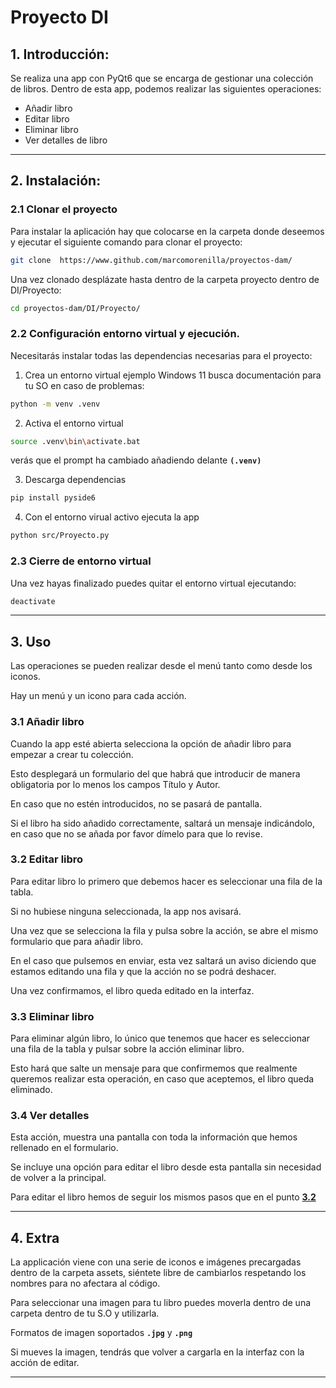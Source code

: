 # Proyecto DI

## 1. Introducción:

Se realiza una app con PyQt6 que se encarga de gestionar una colección de libros.
Dentro de esta app, podemos realizar las siguientes operaciones:

- Añadir libro
- Editar libro
- Eliminar libro
- Ver detalles de libro
___
## 2. Instalación:

### 2.1 Clonar el proyecto

Para instalar la aplicación hay que colocarse en la carpeta donde deseemos y ejecutar el siguiente comando para clonar el proyecto:

```sh
git clone  https://www.github.com/marcomorenilla/proyectos-dam/
```

Una vez clonado desplázate hasta dentro de la carpeta proyecto dentro de DI/Proyecto:

```sh
cd proyectos-dam/DI/Proyecto/
```

### 2.2 Configuración entorno virtual y ejecución.

Necesitarás instalar todas las dependencias necesarias para el proyecto:

1. Crea un entorno virtual ejemplo Windows 11 busca documentación para tu SO en caso de problemas:

```sh
python -m venv .venv

```
2. Activa el entorno virtual

```sh
source .venv\bin\activate.bat
```

verás que el prompt ha cambiado añadiendo delante  **`(.venv)`**

3. Descarga dependencias

```sh
pip install pyside6
```

4. Con el entorno virual activo ejecuta la app

```sh
python src/Proyecto.py
```

### 2.3 Cierre de entorno virtual

Una vez hayas finalizado puedes quitar el entorno virtual  ejecutando:

```sh
deactivate
```

___

## 3. Uso

Las operaciones se pueden realizar desde el menú tanto como desde los iconos.

Hay un menú y un icono para cada acción.

### 3.1 Añadir libro

Cuando la app esté abierta selecciona la opción de añadir libro para empezar a crear tu colección.

Esto desplegará un formulario del que habrá que introducir de manera obligatoria por lo menos los campos Título y Autor.

En caso que no estén introducidos, no se pasará de pantalla.

Si el libro ha sido añadido correctamente, saltará un mensaje indicándolo, en caso que no se añada por favor dímelo para que lo revise.

### 3.2 Editar libro

Para editar libro lo primero que debemos hacer es seleccionar una fila de la tabla.

Si no hubiese ninguna seleccionada, la app nos avisará.

Una vez que se selecciona la fila y pulsa sobre la acción, se abre el mismo formulario que para añadir libro.

En el caso que pulsemos en enviar, esta vez saltará un aviso diciendo que estamos editando una fila y que la acción no se podrá deshacer.

Una vez confirmamos, el libro queda editado en la interfaz.

### 3.3 Eliminar libro

Para eliminar algún libro, lo único que tenemos que hacer es seleccionar una fila de la tabla y pulsar sobre la acción eliminar libro.

Esto hará que salte un mensaje para que confirmemos que realmente queremos realizar esta operación, en caso que aceptemos, el libro queda eliminado.

### 3.4 Ver detalles

Esta acción, muestra una pantalla con toda la información que hemos rellenado en el formulario.

Se incluye una opción para editar el libro desde esta pantalla sin necesidad de volver a la principal.

Para editar el libro hemos de seguir los mismos pasos que en el punto [**3.2**](#32-Editar-libro)

___

## 4. Extra

La applicación viene con una serie de iconos e imágenes precargadas dentro de la carpeta assets, siéntete libre de cambiarlos respetando los nombres para no afectara al código.

Para seleccionar una imagen para tu libro puedes moverla dentro de una carpeta dentro de tu S.O y utilizarla.

Formatos de imagen soportados **`.jpg`** y **`.png`**

Si mueves la imagen, tendrás que volver a cargarla en la interfaz con la acción de editar.
___